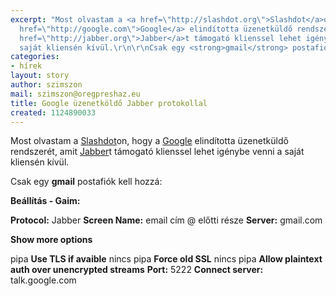 ```yaml
---
excerpt: "Most olvastam a <a href=\"http://slashdot.org\">Slashdot</a>on, hogy a <a
  href=\"http://google.com\">Google</a> elindította üzenetküldő rendszerét, amit <a
  href=\"http://jabber.org\">Jabber</a>t támogató klienssel lehet igénybe venni a
  saját kliensén kívül.\r\n\r\nCsak egy <strong>gmail</strong> postafiók kell hozzá:\r\n"
categories:
- hírek
layout: story
author: szimszon
mail: szimszon@oregpreshaz.eu
title: Google üzenetköldő Jabber protokollal
created: 1124890033
---
```

Most olvastam a <a href="http://slashdot.org">Slashdot</a>on, hogy a <a href="http://google.com">Google</a> elindította üzenetküldő rendszerét, amit <a href="http://jabber.org">Jabber</a>t támogató klienssel lehet igénybe venni a saját kliensén kívül.

Csak egy <strong>gmail</strong> postafiók kell hozzá:
<!--break-->

<strong>Beállítás - Gaim:</strong>

<strong>Protocol:</strong> Jabber
<strong>Screen Name:</strong> email cím @ előtti része
<strong>Server:</strong> gmail.com

<strong>Show more options</strong>

pipa <strong>Use TLS if avaible</strong>
nincs pipa <strong>Force old SSL</strong>
nincs pipa <strong>Allow plaintext auth over unencrypted streams</strong>
<strong>Port:</strong> 5222
<strong>Connect server:</strong> talk.google.com
